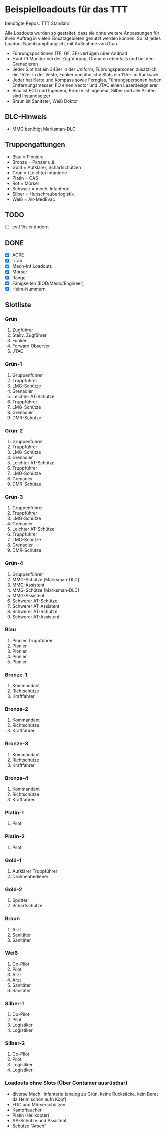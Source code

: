 # Beispielloadouts für das TTT

benötigte Repos: TTT Standard

Alle Loadouts wurden so gestaltet, dass sie ohne weitere Anpassungen für ihren Auftrag in vielen Einsatzgebieten genutzt werden können. So ist jedes Loadout Nachtkampftauglich, mit Außnahme von Grau.

- Führungspositionen (TF, GF, ZF) verfügen über Android
- Hunt-IR Monitor bei der Zugführung, Granaten ebenfalls und bei den Grenadieren
- Jeder Slot hat ein 343er in der Uniform, Führungspersonen zusätzlich ein 152er in der Veste, Funker und ähnliche Slots ein 117er im Rucksack
- Jeder hat Karte und Kompass sowie Fernglas, Führungspersonen haben Entfernungsmesser, FO einen Vector und JTAC einen Laserdesignierer
- Blau ist EOD und Ingeneur, Bronze ist Ingeneur, Silber und alle Piloten sind Instandsetzer
- Braun ist Sanitäter, Weiß Doktor

## DLC-Hinweis

- MMG benötigt Marksman-DLC

## Truppengattungen

- Blau = Pioniere
- Bronze = Panzer u.ä.
- Gold = Aufklärer, Scharfschützen
- Grün = (Leichte) Infanterie
- Platin = CAS
- Rot = Mörser
- Schwarz = mech. Infanterie
- Silber = Hubschrauberlogistik
- Weiß = Air-MedEvac

## TODO

- [ ] evtl Visier ändern

## DONE

- [x] ACRE
- [x] cTab
- [x] Mech-Inf Loadouts
- [x] Mörser
- [x] Ränge
- [x] Fähigkeiten (EOD/Medic/Engineer)
- [x] Helm-Nummern

## Slotliste

### Grün

1. Zugführer
2. Stellv. Zugführer
3. Funker
4. Forward Observer
5. JTAC

### Grün-1

1. Gruppenführer
2. Truppführer
3. LMG-Schütze
4. Grenadier
5. Leichter AT-Schütze
6. Truppführer
7. LMG-Schütze
8. Grenadier
9. DMR-Schütze

### Grün-2

1. Gruppenführer
2. Truppführer
3. LMG-Schütze
4. Grenadier
5. Leichter AT-Schütze
6. Truppführer
7. LMG-Schütze
8. Grenadier
9. DMR-Schütze

### Grün-3

1. Gruppenführer
2. Truppführer
3. LMG-Schütze
4. Grenadier
5. Leichter AT-Schütze
6. Truppführer
7. LMG-Schütze
8. Grenadier
9. DMR-Schütze

### Grün-4

1. Gruppenführer
2. MMG-Schütze [Marksman-DLC]
3. MMG-Assistent
4. MMG-Schütze [Marksman-DLC]
5. MMG-Assistent
6. Schwerer AT-Schütze
7. Schwerer AT-Assistent
8. Schwerer AT-Schütze
9. Schwerer AT-Assistent

### Blau

1. Pionier Truppführer
2. Pionier
3. Pionier
4. Pionier
5. Pionier

### Bronze-1

1. Kommandant
2. Richtschütze
3. Kraftfahrer

### Bronze-2

1. Kommandant
2. Richtschütze
3. Kraftfahrer

### Bronze-3

1. Kommandant
2. Richtschütze
3. Kraftfahrer

### Bronze-4

1. Kommandant
2. Richtschütze
3. Kraftfahrer

### Platin-1

1. Pilot

### Platin-2

1. Pilot

### Gold-1

1. Aufklärer Truppführer
2. Drohnenbediener

### Gold-2

1. Spotter
2. Scharfschütze

### Braun

1. Arzt
2. Sanitäter
3. Sanitäter

### Weiß

1. Co-Pilot
2. Pilot
3. Arzt
4. Arzt
5. Sanitäter
6. Sanitäter

### Silber-1

1. Co-Pilot
2. Pilot
3. Logistiker
4. Logistiker

### Silber-2

1. Co-Pilot
2. Pilot
3. Logistiker
4. Logistiker

### Loadouts ohne Slots (Über Container ausrüstbar)

- diverse Mech.-Infanterie (analog zu Grün, keine Rucksäcke, kein Beret da Helm schon aufn Kopf)
- FDC und Mörserschützen
- Kampftaucher
- Platin (Helikopter)
- AA-Schütze und Assistent
- Schütze "Arsch"
